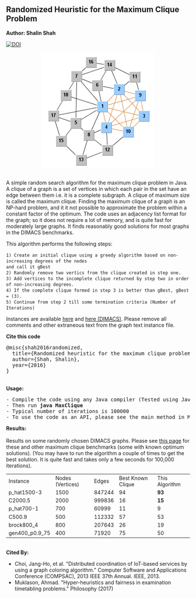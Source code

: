 <h2>Randomized Heuristic for the Maximum Clique Problem</h2>

<b>Author: Shalin Shah</b>

<a href="https://zenodo.org/badge/latestdoi/197826489"><img src="https://zenodo.org/badge/197826489.svg" alt="DOI"></a>

<div align="center"><img src="https://github.com/shah314/clique/raw/master/clique.jpg" align="center" border="0"></div><br>

A simple random search algorithm for the maximum clique problem in Java. A clique of a graph is a set of vertices in which each pair in the set have an edge between them i.e. it is a complete subgraph. A clique of maximum  size is called the maximum clique. Finding the maximum clique of a graph is an NP-hard problem, and it it not possible to approximate the problem within a constant factor of the optimum. The code uses an adjacency list format for the graph; so it does not require a lot of memory, and is quite fast for moderately large graphs. It finds reasonably good solutions for most graphs in the DIMACS benchmarks.

This algorithm performs the following steps:

	1) Create an initial clique using a greedy algorithm based on non-increasing degrees of the nodes
	and call it gBest
	2) Randomly remove two vertics from the clique created in step one.
	3) Add vertices to the incomplete clique returned by step two in order of non-increasing degrees.
	4) If the complete clique formed in step 3 is better than gBest, gBest = (3).
	5) Continue from step 2 till some termination criteria (Number of Iterations)

Instances are available <a href="http://www.nlsde.buaa.edu.cn/~kexu/benchmarks/graph-benchmarks.htm">here</a> and <a href="http://iridia.ulb.ac.be/~fmascia/maximum_clique/DIMACS-benchmark">here (DIMACS)</a>. Please remove all comments and other extraneous text from the graph text instance file.

<b>Cite this code</b><br>
<pre>
@misc{shah2016randomized,
  title={Randomized heuristic for the maximum clique problem},
  author={Shah, Shalin},
  year={2016}
}
</pre>
<br>
<b>Usage:</b>
<pre>
- Compile the code using any Java compiler (Tested using Java 8)
- Then run <b>java MaxClique <DIMACS File Name> <Number of Iterations></b>
- Typical number of iterations is 100000
- To use the code as an API, please see the main method in MaxClique.java
</pre>

<b>Results:</b><br><br>
Results on some randomly chosen DIMACS graphs. Please see <a href="http://iridia.ulb.ac.be/~fmascia/maximum_clique/DIMACS-benchmark">this page</a> for these and other maximum clique benchmarks (some with known optimum solutions). (You may have to run the algorithm a couple of times to get the best solution. It is quite fast and takes only a few seconds for 100,000 iterations).<br>
<table>
	<tr><td>Instance</td><td>Nodes (Vertices)</td><td>Edges</td><td>Best Known Clique</td><td>This Algorithm</td></tr>
	<tr><td>p_hat1500-3</td><td>1500</td><td>847244</td><td>94</td><td><b>93</b></td></tr>
	<tr><td>C2000.5</td><td>2000</td><td>999836</td><td>16</td><td><b>15</b></td></tr>
	<tr><td>p_hat700-1</td><td>700</td><td>60999</td><td>11</td><td>9</td></tr>
	<tr><td>C500.9</td><td>500</td><td>112332</td><td>57</td><td>53</td></tr>
	<tr><td>brock800_4</td><td>800</td><td>207643</td><td>26</td><td>19</td></tr>
	<tr><td>gen400_p0.9_75</td><td>400</td><td>71920</td><td>75</td><td>50</td></tr>
</table><br>
<b>Cited By:</b>
<ul>
<li>Choi, Jang-Ho, et al. "Distributed coordination of IoT-based services by using a graph coloring algorithm." Computer Software and Applications Conference (COMPSAC), 2013 IEEE 37th Annual. IEEE, 2013.</li>
<li>Muklason, Ahmad. "Hyper-heuristics and fairness in examination timetabling problems." Philosophy (2017)</li>
</ul>
